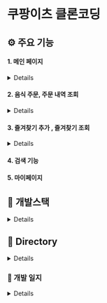 # 쿠팡이츠 클론코딩

## ⚙️ 주요 기능

#### 1. 메인 페이지

<details>

|                                                  ✔ 카테고리 검색                                                   |                                                 ✔ 프랜차이즈 검색                                                  |                                                   ✔ 기능별 정렬                                                    |
| :----------------------------------------------------------------------------------------------------------------: | :----------------------------------------------------------------------------------------------------------------: | :----------------------------------------------------------------------------------------------------------------: |
| <img src="https://user-images.githubusercontent.com/59330828/109375857-60278e80-7903-11eb-8f1e-a62acc758ec4.gif"/> | <img src="https://user-images.githubusercontent.com/59330828/109375859-69b0f680-7903-11eb-872b-7041c701062b.gif"/> | <img src="https://user-images.githubusercontent.com/59330828/109375863-73d2f500-7903-11eb-8d56-c0694570ea0d.gif"/> |

---

</details>

#### 2. 음식 주문, 주문 내역 조회

<details>

|                                                  ✔ 메뉴 메뉴 선택                                                  |                                               ✔ 장바구니 - 주문내역                                                |
| :----------------------------------------------------------------------------------------------------------------: | :----------------------------------------------------------------------------------------------------------------: |
| <img src="https://user-images.githubusercontent.com/59330828/109376493-2d33c980-7908-11eb-8688-b5d779e6677f.gif"/> | <img src="https://user-images.githubusercontent.com/59330828/109376856-a6342080-790a-11eb-9816-91bd11c65b4e.gif"/> |

---

</details>

#### 3. 즐겨찾기 추가 , 즐겨찾기 조회

<details>

|                                               ✔ 즐겨찾기 추가 · 조회                                               |
| :----------------------------------------------------------------------------------------------------------------: |
| <img src="https://user-images.githubusercontent.com/59330828/109377041-feb7ed80-790b-11eb-93aa-e30510e771bc.gif"/> |

---

</details>

#### 4. 검색 기능

#### 5. 마이페이지

## 📘 개발스택

<details>

#### React, React Router, SCSS, Webpack & Babel

</details>

## 📁 Directory

<details>

```
📁client
├── 📁public
│   ├── 📁image
│   └── index.html
└── 📁src
    ├── App
    ├── 📁components
    ├── 📁data
    ├── 📁styles
    ├── 📁modules
    ├── 📁pages
    └── 📁images
```

  </div>
</details>

<!-- ## Deliver Service Web Version

### props와 state 만으로 구현한 react 웹 서비스 입니다.

### json 서버 : json-server ./data.json --port 4000.

### react 서버 : yarn start

### test용 아이디/비밀번호 : kkum9408@gmail.com / 123 -->

### 📄 개발 일지

<details>
- [21.01.28]

- [x] 사용할 페이지 생성, 라우팅 설정

  - react router dom 학습

- [21.01.29]

  - [x] 로그인 / 회원가입 / 로그아웃 로직 생성
  - [x] 로그인 인증이 필요한 페이지 설정
    - react router dom Redirect 기능

- [21.01.31]

  - [x] 프론트에서 사용할 임시 json server 설치, 구현
    - 서버 켜기 : json-server ./data.json --port 4000
  - [x] useEffect 이용한 data.json api fetch
    - axios, async, await 이용하여 비동기 통신
  - [x] 메인 페이지 category, franchise, sort, stores Component 구현, display

- [21.02.01]

  - [x] 음식 상세보기, 카테고리 페이지 구현

    - react router dom의 Link 이용해 파라미터로 페이지간 이동
    - history 이용해 페이지간 state 공유

  - [x] useEffect, useState 버그 원인 찾기.
    - react 리렌더링 과정 공부

- [21.02.02]

  - [x] 추천순, 배달비 기준 정렬 기능

- [21.02.03]

  - [x] 주문 기록 페이지 구현
  - 장바구니 페이지에서 결제하기를 누르는 순간 주문기록에 남도록 구현
  - [x] 영수증 모달 구현
  - [ ] 재주문 기능 구현

- [21.02.04]

  - [x] 즐겨찾기 페이지 구현
  - [x] 음식점 하트 누르면 즐겨찾기 List에 추가되는 방식
    - 선택했던 음식점 state을 이용해 기록 남기기

- [21.02.05]

  - [x] 개인 페이지 구현
    - 로그아웃 기능, 주소 관리, 즐겨찾기 기능만 구현

- [21.02.06]

  - [x] 검색 페이지 구현
    - 아무런 검색을 하지 않았을 때 카테고리 Component

- [21.02.08]
  - [x] 검색 페이지 구현(2)
    - 실시간 검색어에 맞춰 해당 음식점 display
    - UTF-8, 기능적 구현 문제로 인해 완성된 한 글자 기준으로 검색 기능 구현
- [21.02.09]

  - [x] 리뷰 페이지 구현
    - 이전에 작성 되었던 리뷰들 display

- [21.02.10]

  - [x] 다음 주소 API 사용해 주소 Component 설정.
  - [x] Component autuclose 로 인한 버그 수정.

- [21.02.11]

  - [x] 주소 추가, 삭제와 기본 주소 설정 구현

- [21.02.15]
  - [x] 하위 컴포넌트에서 중복 선언한 state 최상위 컴포넌트 App.js로 수정
  - [x] 주소 api 팝업 설정
  - [x] 기능별 로그인 인증.
  - [ ] infinity scroll 설정
- [21.02.16]

  - [x] default 주소 설정
  - [x] 다른 음식점에서 동시에 장바구니에 넣는 것 막기.

- [21.02.17 ~ ]

  - [x] react bootstrap grid system 적용
  - [x] homepage, detail, orderHistory, cary page 반응형 구현

- [21.02.19 ~]

  - 배포 과정
    - [x] CI/CD 공부
      - yml 파일, github action 용어 공부
      - workflow, jop, step, event
    - [x] github 이용해 CI 설정. github/workflows/build.yml
      - master branch에서 push 했을 때 realase branch에 build 자동화 시키기
    - [x] eslint 경고 무시 스크립트 구현

- [21.02.20]

  - [x] build 폴더 docs로 변경하는 코드
  - [x] github page 기본 path 설정
    - package.json의 homepage 속성 이용

- [21.02.21]
  - [x] release branch로 push하는 방법
  - [x] Search, Category, Profile page CSS 작업

</details>
